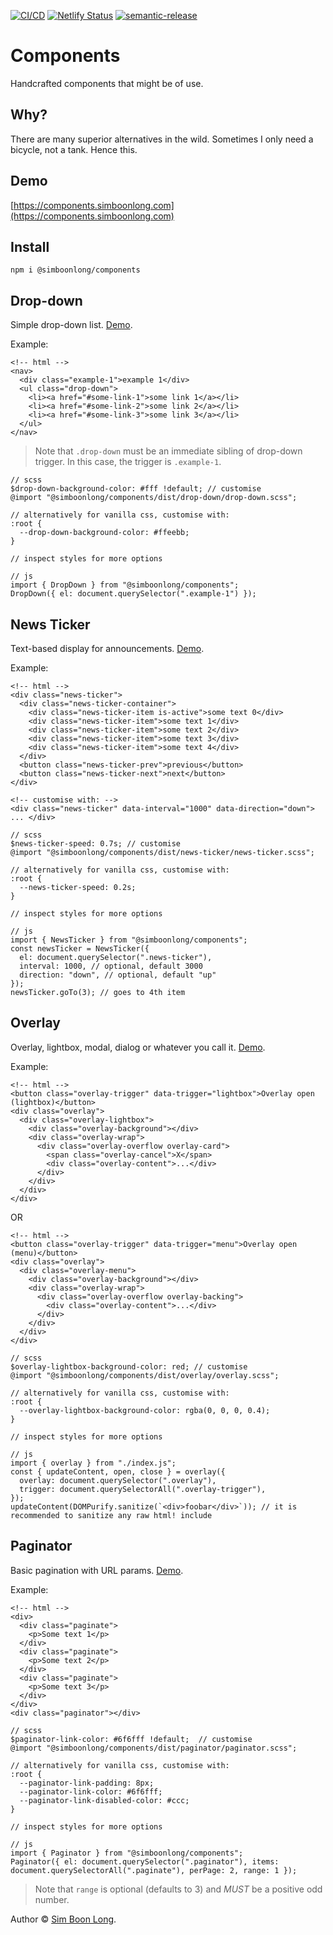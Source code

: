 [![CI/CD](https://github.com/simboonlong/components/actions/workflows/manual.yml/badge.svg?branch=master&event=push)](https://github.com/simboonlong/components/actions/workflows/manual.yml) [![Netlify Status](https://api.netlify.com/api/v1/badges/d434bd40-1962-433b-a451-c28a98e21fd2/deploy-status)](https://app.netlify.com/sites/simboonlong-components/deploys) [![semantic-release](https://img.shields.io/badge/%20%20%F0%9F%93%A6%F0%9F%9A%80-semantic--release-e10079.svg)](https://github.com/semantic-release/semantic-release)

# Components

Handcrafted components that might be of use.

## Why?

There are many superior alternatives in the wild. Sometimes I only need a bicycle, not a tank. Hence this.

## Demo

[https://components.simboonlong.com](https://components.simboonlong.com)

## Install

`npm i @simboonlong/components`

## Drop-down

Simple drop-down list. [Demo](https://components.simboonlong.com/drop-down).

Example:

```
<!-- html -->
<nav>
  <div class="example-1">example 1</div>
  <ul class="drop-down">
    <li><a href="#some-link-1">some link 1</a></li>
    <li><a href="#some-link-2">some link 2</a></li>
    <li><a href="#some-link-3">some link 3</a></li>
  </ul>
</nav>
```

> Note that `.drop-down` must be an immediate sibling of drop-down trigger. In this case, the trigger is `.example-1`.

```
// scss
$drop-down-background-color: #fff !default; // customise
@import "@simboonlong/components/dist/drop-down/drop-down.scss";

// alternatively for vanilla css, customise with:
:root {
  --drop-down-background-color: #ffeebb;
}

// inspect styles for more options
```

```
// js
import { DropDown } from "@simboonlong/components";
DropDown({ el: document.querySelector(".example-1") });
```

## News Ticker

Text-based display for announcements. [Demo](https://components.simboonlong.com/news-ticker).

Example:

```
<!-- html -->
<div class="news-ticker">
  <div class="news-ticker-container">
    <div class="news-ticker-item is-active">some text 0</div>
    <div class="news-ticker-item">some text 1</div>
    <div class="news-ticker-item">some text 2</div>
    <div class="news-ticker-item">some text 3</div>
    <div class="news-ticker-item">some text 4</div>
  </div>
  <button class="news-ticker-prev">previous</button>
  <button class="news-ticker-next">next</button>
</div>
```

```
<!-- customise with: -->
<div class="news-ticker" data-interval="1000" data-direction="down"> ... </div>
```

```
// scss
$news-ticker-speed: 0.7s; // customise
@import "@simboonlong/components/dist/news-ticker/news-ticker.scss";

// alternatively for vanilla css, customise with:
:root {
  --news-ticker-speed: 0.2s;
}

// inspect styles for more options
```

```
// js
import { NewsTicker } from "@simboonlong/components";
const newsTicker = NewsTicker({
  el: document.querySelector(".news-ticker"),
  interval: 1000, // optional, default 3000
  direction: "down", // optional, default "up"
});
newsTicker.goTo(3); // goes to 4th item
```

## Overlay

Overlay, lightbox, modal, dialog or whatever you call it. [Demo](https://components.simboonlong.com/overlay).

Example:

```
<!-- html -->
<button class="overlay-trigger" data-trigger="lightbox">Overlay open (lightbox)</button>
<div class="overlay">
  <div class="overlay-lightbox">
    <div class="overlay-background"></div>
    <div class="overlay-wrap">
      <div class="overlay-overflow overlay-card">
        <span class="overlay-cancel">X</span>
        <div class="overlay-content">...</div>
      </div>
    </div>
  </div>
</div>
```

OR

```
<!-- html -->
<button class="overlay-trigger" data-trigger="menu">Overlay open (menu)</button>
<div class="overlay">
  <div class="overlay-menu">
    <div class="overlay-background"></div>
    <div class="overlay-wrap">
      <div class="overlay-overflow overlay-backing">
        <div class="overlay-content">...</div>
      </div>
    </div>
  </div>
</div>
```

```
// scss
$overlay-lightbox-background-color: red; // customise
@import "@simboonlong/components/dist/overlay/overlay.scss";

// alternatively for vanilla css, customise with:
:root {
  --overlay-lightbox-background-color: rgba(0, 0, 0, 0.4);
}

// inspect styles for more options
```

```
// js
import { overlay } from "./index.js";
const { updateContent, open, close } = overlay({
  overlay: document.querySelector(".overlay"),
  trigger: document.querySelectorAll(".overlay-trigger"),
});
updateContent(DOMPurify.sanitize(`<div>foobar</div>`)); // it is recommended to sanitize any raw html! include
```

## Paginator

Basic pagination with URL params. [Demo](https://components.simboonlong.com/paginator).

Example:

```
<!-- html -->
<div>
  <div class="paginate">
    <p>Some text 1</p>
  </div>
  <div class="paginate">
    <p>Some text 2</p>
  </div>
  <div class="paginate">
    <p>Some text 3</p>
  </div>
</div>
<div class="paginator"></div>
```

```
// scss
$paginator-link-color: #6f6fff !default;  // customise
@import "@simboonlong/components/dist/paginator/paginator.scss";

// alternatively for vanilla css, customise with:
:root {
  --paginator-link-padding: 8px;
  --paginator-link-color: #6f6fff;
  --paginator-link-disabled-color: #ccc;
}

// inspect styles for more options
```

```
// js
import { Paginator } from "@simboonlong/components";
Paginator({ el: document.querySelector(".paginator"), items: document.querySelectorAll(".paginate"), perPage: 2, range: 1 });
```

> Note that `range` is optional (defaults to 3) and _MUST_ be a positive odd number.

Author © [Sim Boon Long](https://simboonlong.com).
